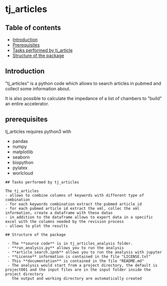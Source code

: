 # tj_articles
## Table of contents
 - [Introduction](#introduction)
 - [Prerequisites](#prerequisites)
 - [Tasks performed by tj_article](#tasks-performed-by-pytlwall)
 - [Structure of the package](#structure-of-the-package)

## Introduction
"tj_articles" is a python code which allows to search articles in pubmed and collect some
information about.

It is also possible to calculate the impedance of a list of chambers to "build" an entire accelerator.

## prerequisites
tj_articles requires python3 with 
- pandas
- numpy
- matplotlib
- seaborn
- biopython 
- pylatex
- worlcloud
```
## Tasks performed by tj_articles

The tj_articles
- allows to combine columns of keywords with different type of combination
- for each keywords combination extract the pubmed article_id
- for each pubmed article id extract the xml, collec the xml information, create a dataframe with these datas
- in addition to the dataframe allows to export data in a specific excel with the columns needed by the revision process
- allows to plot the results

## Structure of the package

 - The **source code** is in tj_articles_analysis folder.
 - **run_analysis.py** allows you to run the analysis
 - **article_search.ipnb** allows you to run the analysis with jupyter
 - **License** information is contained in the file "LICENSE.txt"
 - This **documentation** is contained in the file "README.md"
 - The analysis would start from a project directory, the default is project001 and the input files are in the input folder inside the project directory
   the output and working directory are automatically created
   
